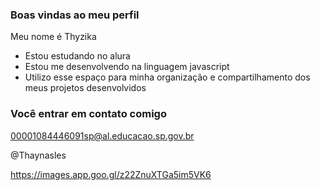 ### Boas vindas ao meu perfil

Meu nome é Thyzika 

- Estou estudando no alura
- Estou me desenvolvendo na linguagem javascript
- Utilizo esse espaço para minha organização e compartilhamento dos meus projetos desenvolvidos
  
### Você entrar em contato comigo

00001084446091sp@al.educacao.sp.gov.br

@Thaynasles

https://images.app.goo.gl/z22ZnuXTGa5im5VK6
